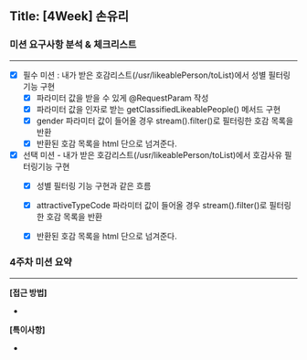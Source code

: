 ## Title: [4Week] 손유리

### 미션 요구사항 분석 & 체크리스트

---

- [x] 필수 미션 : 내가 받은 호감리스트(/usr/likeablePerson/toList)에서 성별 필터링기능 구현
  - [x] 파라미터 값을 받을 수 있게 @RequestParam 작성
  - [x] 파라미터 값을 인자로 받는 getClassifiedLikeablePeople() 메서드 구현
  - [x] gender 파라미터 값이 들어올 경우 stream().filter()로 필터링한 호감 목록을 반환
  - [x] 반환된 호감 목록을 html 단으로 넘겨준다.
- [x] 선택 미션 - 내가 받은 호감리스트(/usr/likeablePerson/toList)에서 호감사유 필터링기능 구현
  - [x] 성별 필터링 기능 구현과 같은 흐름
  - [x] attractiveTypeCode 파라미터 값이 들어올 경우 stream().filter()로 필터링한 호감 목록을 반환
  - [x] 반환된 호감 목록을 html 단으로 넘겨준다.


### 4주차 미션 요약

---

**[접근 방법]**

-



**[특이사항]**

- 